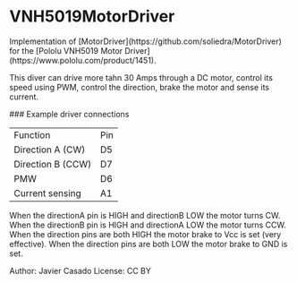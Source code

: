 # VNH5019MotorDriver
 <p>
 Implementation of [MotorDriver](https://github.com/soliedra/MotorDriver) 
 for the [Pololu VNH5019 Motor Driver](https://www.pololu.com/product/1451).
 </p>
 <p> 
 This diver can drive more tahn 30 Amps through a DC motor, control its speed using PWM, control
 the direction, brake the motor and sense its current.
 </p>
 <p>
 ### Example driver connections
<table>
<tr><td>Function</td><td>Pin</td></tr>
<tr><td>Direction A (CW) </td><td>D5</td></tr>
<tr><td>Direction B (CCW) </td><td>D7</td></tr>
<tr><td>PMW</td><td>D6</td></tr>
<tr><td>Current sensing</td><td>A1</td></tr>
</table>
</p>
<p>
When the directionA pin is HIGH and directionB LOW the motor turns CW.
When the directionB pin is HIGH and directionA LOW the motor turns CCW.
When the direction pins are both HIGH the motor brake to Vcc is set (very effective).
When the direction pins are both LOW the motor brake to GND is set.
</p>
<p>  
Author: Javier Casado
License: CC BY
</p>
